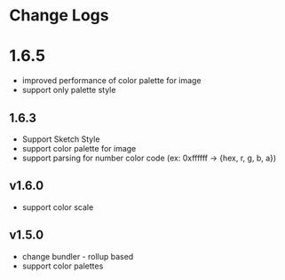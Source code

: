 
# Change Logs 

# 1.6.5
* improved performance of color palette for image
* support only palette style 

## 1.6.3 
* Support Sketch Style 
* support color palette for image 
* support parsing for number color code (ex: 0xffffff ->  {hex, r, g, b, a})

## v1.6.0 
* support color scale 

## v1.5.0 
* change bundler - rollup based   
* support color palettes 
